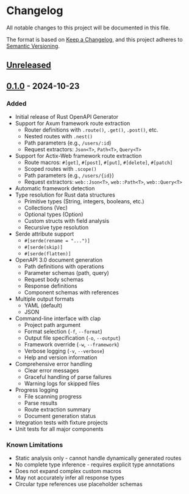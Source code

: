 # Changelog

All notable changes to this project will be documented in this file.

The format is based on [Keep a Changelog](https://keepachangelog.com/en/1.0.0/),
and this project adheres to [Semantic Versioning](https://semver.org/spec/v2.0.0.html).

## [Unreleased]

## [0.1.0] - 2024-10-23

### Added
- Initial release of Rust OpenAPI Generator
- Support for Axum framework route extraction
  - Router definitions with `.route()`, `.get()`, `.post()`, etc.
  - Nested routes with `.nest()`
  - Path parameters (e.g., `/users/:id`)
  - Request extractors: `Json<T>`, `Path<T>`, `Query<T>`
- Support for Actix-Web framework route extraction
  - Route macros: `#[get]`, `#[post]`, `#[put]`, `#[delete]`, `#[patch]`
  - Scoped routes with `.scope()`
  - Path parameters (e.g., `/users/{id}`)
  - Request extractors: `web::Json<T>`, `web::Path<T>`, `web::Query<T>`
- Automatic framework detection
- Type resolution for Rust data structures
  - Primitive types (String, integers, booleans, etc.)
  - Collections (Vec<T>)
  - Optional types (Option<T>)
  - Custom structs with field analysis
  - Recursive type resolution
- Serde attribute support
  - `#[serde(rename = "...")]`
  - `#[serde(skip)]`
  - `#[serde(flatten)]`
- OpenAPI 3.0 document generation
  - Path definitions with operations
  - Parameter schemas (path, query)
  - Request body schemas
  - Response definitions
  - Component schemas with references
- Multiple output formats
  - YAML (default)
  - JSON
- Command-line interface with clap
  - Project path argument
  - Format selection (`-f`, `--format`)
  - Output file specification (`-o`, `--output`)
  - Framework override (`-w`, `--framework`)
  - Verbose logging (`-v`, `--verbose`)
  - Help and version information
- Comprehensive error handling
  - Clear error messages
  - Graceful handling of parse failures
  - Warning logs for skipped files
- Progress logging
  - File scanning progress
  - Parse results
  - Route extraction summary
  - Document generation status
- Integration tests with fixture projects
- Unit tests for all major components

### Known Limitations
- Static analysis only - cannot handle dynamically generated routes
- No complete type inference - requires explicit type annotations
- Does not expand complex custom macros
- May not accurately infer all response types
- Circular type references use placeholder schemas

[Unreleased]: https://github.com/yourusername/rust-openapi-generator/compare/v0.1.0...HEAD
[0.1.0]: https://github.com/yourusername/rust-openapi-generator/releases/tag/v0.1.0
